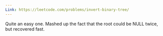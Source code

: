 ```yaml
---
Link: https://leetcode.com/problems/invert-binary-tree/
---
```

Quite an easy one. Mashed up the fact that the root could be 
NULL twice, but recovered fast.
